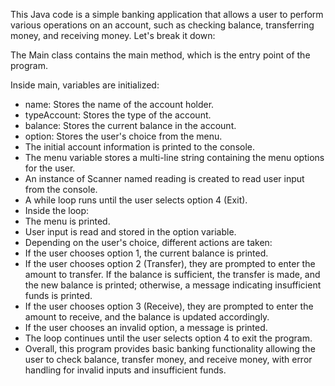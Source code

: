 This Java code is a simple banking application that allows a user to perform various operations on an account, such as checking balance, transferring money, and receiving money. Let's break it down:

The Main class contains the main method, which is the entry point of the program.

Inside main, variables are initialized:

- name: Stores the name of the account holder.
- typeAccount: Stores the type of the account.
- balance: Stores the current balance in the account.
- option: Stores the user's choice from the menu.
- The initial account information is printed to the console.
- The menu variable stores a multi-line string containing the menu options for the user.
- An instance of Scanner named reading is created to read user input from the console.
- A while loop runs until the user selects option 4 (Exit).
- Inside the loop:
- The menu is printed.
- User input is read and stored in the option variable.
- Depending on the user's choice, different actions are taken:
- If the user chooses option 1, the current balance is printed.
- If the user chooses option 2 (Transfer), they are prompted to enter the amount to transfer. If the balance is sufficient, the transfer is made, and the new balance is printed; otherwise, a message indicating insufficient funds is printed.
- If the user chooses option 3 (Receive), they are prompted to enter the amount to receive, and the balance is updated accordingly.
- If the user chooses an invalid option, a message is printed.
- The loop continues until the user selects option 4 to exit the program.
- Overall, this program provides basic banking functionality allowing the user to check balance, transfer money, and receive money, with error handling for invalid inputs and insufficient funds.
